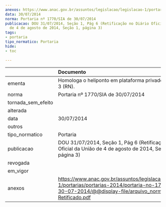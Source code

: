 ```yaml
---
anexos: https://www.anac.gov.br/assuntos/legislacao/legislacao-1/portarias/portarias-2014/portaria-no-1770-sia-de-30-07-2014/@@display-file/arquivo_norma/-Retificado.pdf
data: 30/07/2014
norma: Portaria nº 1770/SIA de 30/07/2014
publicacao: DOU 31/07/2014, Seção 1, Pág 6 (Retificação no Diário Oficial da União
  de 4 de agosto de 2014, Seção 1, página 3)
tags:
- portaria
tipo_normatico: Portaria
hide: 
- toc 
 
---
```


|                    | Documento                                                                                                                                                         |
|:-------------------|:------------------------------------------------------------------------------------------------------------------------------------------------------------------|
| ementa             | Homologa o heliponto em plataforma privado UBARANA-3 (RN).                                                                                                        |
| norma              | Portaria nº 1770/SIA de 30/07/2014                                                                                                                                |
| tornada_sem_efeito |                                                                                                                                                                   |
| alterada           |                                                                                                                                                                   |
| data               | 30/07/2014                                                                                                                                                        |
| outros             |                                                                                                                                                                   |
| tipo_normatico     | Portaria                                                                                                                                                          |
| publicacao         | DOU 31/07/2014, Seção 1, Pág 6 (Retificação no Diário Oficial da União de 4 de agosto de 2014, Seção 1, página 3)                                                 |
| revogada           |                                                                                                                                                                   |
| em_vigor           |                                                                                                                                                                   |
| anexos             | https://www.anac.gov.br/assuntos/legislacao/legislacao-1/portarias/portarias-2014/portaria-no-1770-sia-de-30-07-2014/@@display-file/arquivo_norma/-Retificado.pdf |